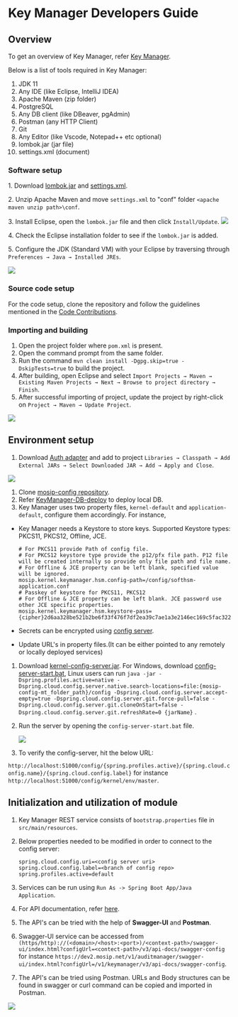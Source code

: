 # Key Manager Developers Guide

## Overview

To get an overview of Key Manager, refer [Key Manager](https://docs.mosip.io/1.2.0/modules/keymanager).

Below is a list of tools required in Key Manager:

1. JDK 11
2. Any IDE (like Eclipse, IntelliJ IDEA)
3. Apache Maven (zip folder)
4. PostgreSQL
5. Any DB client (like DBeaver, pgAdmin)
6. Postman (any HTTP Client)
7. Git
8. Any Editor (like Vscode, Notepad++ etc optional)
9. lombok.jar (jar file)
10. settings.xml (document)

### Software setup

1\. Download [lombok.jar](https://projectlombok.org/download) and [settings.xml](https://github.com/mosip/documentation/tree/1.2.0/docs/\_files/commons/settings.xml).

2\. Unzip Apache Maven and move `settings.xml` to "conf" folder `<apache maven unzip path>\conf`.

3\. Install Eclipse, open the `lombok.jar` file and then click `Install/Update`. ![](../../.gitbook/assets/lombok-configuration.png)

4\. Check the Eclipse installation folder to see if the `lombok.jar` is added.

5\. Configure the JDK (Standard VM) with your Eclipse by traversing through `Preferences → Java → Installed JREs`.

![](../../.gitbook/assets/installed-jre.png)

### Source code setup

For the code setup, clone the repository and follow the guidelines mentioned in the [Code Contributions](https://docs.mosip.io/1.2.0/community/code-contributions).

### Importing and building

1. Open the project folder where `pom.xml` is present.
2. Open the command prompt from the same folder.
3. Run the command `mvn clean install -Dgpg.skip=true -DskipTests=true` to build the project.
4. After building, open Eclipse and select `Import Projects → Maven → Existing Maven Projects → Next → Browse to project directory → Finish`.
5. After successful importing of project, update the project by right-click on `Project → Maven → Update Project`.

![](../../.gitbook/assets/import-project.png)

## Environment setup

1. Download [Auth adapter](https://oss.sonatype.org/#nexus-search;gav\~\~kernel-auth-adapter\~1.2.0-SNAPSHOT\~\~) and add to project `Libraries → Classpath → Add External JARs → Select Downloaded JAR → Add → Apply and Close`.

![](../../.gitbook/assets/add-external-library.png)

1. Clone [mosip-config repository](https://github.com/mosip/mosip-config).
2. Refer [KeyManager-DB-deploy](https://github.com/mosip/keymanager/blob/release-1.2.0/db\_scripts/README.md) to deploy local DB.
3. Key Manager uses two property files, `kernel-default` and `application-default`, configure them accordingly. For instance,

*   Key Manager needs a Keystore to store keys. Supported Keystore types: PKCS11, PKCS12, Offline, JCE.

    ```
    # For PKCS11 provide Path of config file.
    # For PKCS12 keystore type provide the p12/pfx file path. P12 file will be created internally so provide only file path and file name.
    # For Offline & JCE property can be left blank, specified value will be ignored.
    mosip.kernel.keymanager.hsm.config-path=/config/softhsm-application.conf
    # Passkey of keystore for PKCS11, PKCS12
    # For Offline & JCE property can be left blank. JCE password use other JCE specific properties.
    mosip.kernel.keymanager.hsm.keystore-pass={cipher}2d6aa328be521b2be6f33f476f7df2ea39c7ae1a3e2146ec169c5fac3225da3f
    ```
* Secrets can be encrypted using [config server](https://cloud.spring.io/spring-cloud-config/reference/html/#\_encryption\_and\_decryption).
* Update URL's in property files.(It can be either pointed to any remotely or locally deployed services)

1. Download [kernel-config-server.jar](https://oss.sonatype.org/#nexus-search;gav\~\~kernel-config-server\~1.2.0-SNAPSHOT\~\~). For Windows, download [config-server-start.bat](../../\_files/commons/config-server-start.bat), Linux users can run `java -jar -Dspring.profiles.active=native -Dspring.cloud.config.server.native.search-locations=file:{mosip-config-mt_folder_path}/config -Dspring.cloud.config.server.accept-empty=true -Dspring.cloud.config.server.git.force-pull=false -Dspring.cloud.config.server.git.cloneOnStart=false -Dspring.cloud.config.server.git.refreshRate=0 {jarName}` .
2.  Run the server by opening the `config-server-start.bat` file.

    ![](../../.gitbook/assets/run-server.png)
3. To verify the config-server, hit the below URL:

`http://localhost:51000/config/{spring.profiles.active}/{spring.cloud.config.name}/{spring.cloud.config.label}` for instance `http://localhost:51000/config/kernel/env/master`.

## Initialization and utilization of module

1. Key Manager REST service consists of `bootstrap.properties` file in `src/main/resources`.
2.  Below properties needed to be modified in order to connect to the config server:

    ```
    spring.cloud.config.uri=<config server uri>
    spring.cloud.config.label=<branch of config repo>
    spring.profiles.active=default
    ```
3. Services can be run using `Run As -> Spring Boot App/Java Application`.
4. For API documentation, refer [here](https://docs.mosip.io/1.2.0/api).
5. The API's can be tried with the help of **Swagger-UI** and **Postman**.
6. Swagger-UI service can be accessed from `(https/http)://(<domain>/<host>:<port>)/<context-path>/swagger-ui/index.html?configUrl=<contect-path>/v3/api-docs/swagger-config` for instance `https://dev2.mosip.net/v1/auditmanager/swagger-ui/index.html?configUrl=/v1/keymanager/v3/api-docs/swagger-config`.
7. The API's can be tried using Postman. URLs and Body structures can be found in swagger or curl command can be copied and imported in Postman.

![](../../.gitbook/assets/postman-import-curl.png)
